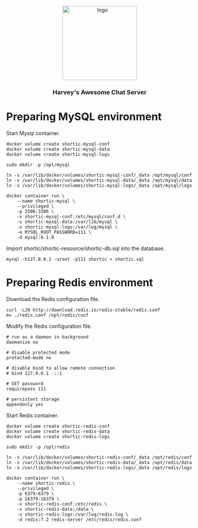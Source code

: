 <div align="center">
  <p>
    <img src="https://harvey-image.oss-cn-hangzhou.aliyuncs.com/twitter.png" alt="logo" width="200" height="auto"/>
  </p>
  <h3>Harvey's Awesome Chat Server</h3>
</div>

# Preparing MySQL environment

Start Mysql container.

```shell
docker volume create shortic-mysql-conf
docker volume create shortic-mysql-data
docker volume create shortic-mysql-logs

sudo mkdir -p /opt/mysql

ln -s /var/lib/docker/volumes/shortic-mysql-conf/_data /opt/mysql/conf
ln -s /var/lib/docker/volumes/shortic-mysql-data/_data /opt/mysql/data
ln -s /var/lib/docker/volumes/shortic-mysql-logs/_data /opt/mysql/logs

docker container run \
    --name shortic-mysql \
    --privileged \
    -p 3306:3306 \
    -v shortic-mysql-conf:/etc/mysql/conf.d \
    -v shortic-mysql-data:/var/lib/mysql \
    -v shortic-mysql-logs:/var/log/mysql \
    -e MYSQL_ROOT_PASSWORD=111 \
    -d mysql:8.1.0
```

Import shortic/shortic-resource/shortic-db.sql into the database.

```shell
mysql -h127.0.0.1 -uroot -p111 shortic < shortic.sql
```

# Preparing Redis environment

Download the Redis configuration file.

```shell
curl -LJO http://download.redis.io/redis-stable/redis.conf
mv ./redis.conf /opt/redis/conf
```

Modify the Redis configuration file.

```
# run as a daemon in background
daemonize no

# disable protected mode
protected-mode no

# disable bind to allow remote connection
# bind 127.0.0.1 -::1

# SET password
requirepass 111

# persistent storage
appendonly yes
```

Start Redis container.

```shell
docker volume create shortic-redis-conf
docker volume create shortic-redis-data
docker volume create shortic-redis-logs

sudo mkdir -p /opt/redis

ln -s /var/lib/docker/volumes/shortic-redis-conf/_data /opt/redis/conf
ln -s /var/lib/docker/volumes/shortic-redis-data/_data /opt/redis/data
ln -s /var/lib/docker/volumes/shortic-redis-logs/_data /opt/redis/logs

docker container run \
    --name shortic-redis \
    --privileged \
    -p 6379:6379 \
    -p 16379:16379 \
    -v shortic-redis-conf:/etc/redis \
    -v shortic-redis-data:/data \
    -v shortic-redis-logs:/var/log/redis.log \
    -d redis:7.2 redis-server /etc/redis/redis.conf
```